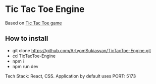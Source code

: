 # Tic Tac Toe Engine

Based on [Tic Tac Toe game](https://github.com/ArtyomSukiasyan/TicTacToe)

## How to install
- git clone https://github.com/ArtyomSukiasyan/TicTacToe-Engine.git
- cd TicTacToe-Engine
- npm i
- npm run dev

Tech Stack: React, CSS.
Application by default uses PORT: 5173